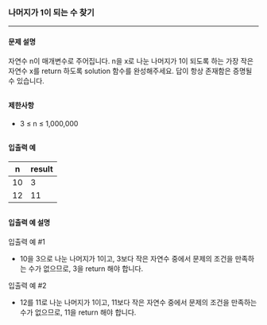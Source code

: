 ### 나머지가 1이 되는 수 찾기
<hr></hr>

#### 문제 설명
자연수 n이 매개변수로 주어집니다. n을 x로 나눈 나머지가 1이 되도록 하는 가장 작은 자연수 x를 return 하도록 solution 함수를 완성해주세요. 답이 항상 존재함은 증명될 수 있습니다.
<h2></h2>

#### 제한사항
* 3 ≤ n ≤ 1,000,000
<h2></h2>

#### 입출력 예
|n|result|
|--|--|
|10|3|
|12|11|
<h2></h2>

#### 입출력 예 설명
입출력 예 #1  
* 10을 3으로 나눈 나머지가 1이고, 3보다 작은 자연수 중에서 문제의 조건을 만족하는 수가 없으므로, 3을 return 해야 합니다.

입출력 예 #2
* 12를 11로 나눈 나머지가 1이고, 11보다 작은 자연수 중에서 문제의 조건을 만족하는 수가 없으므로, 11을 return 해야 합니다.
